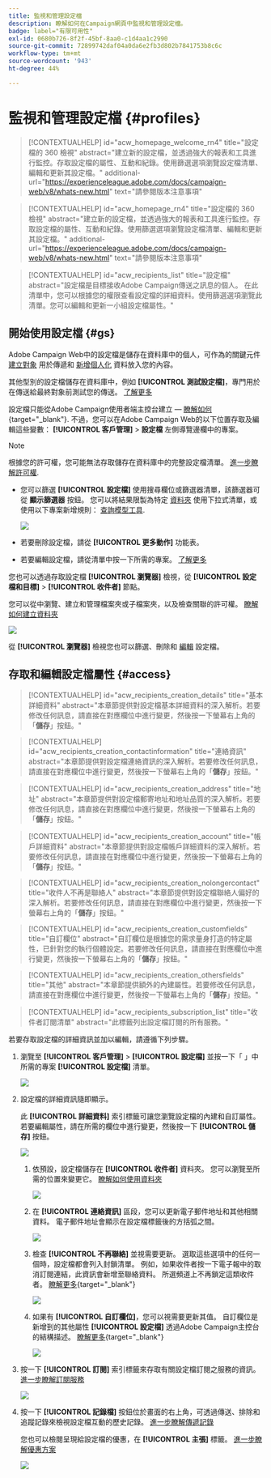 ```yaml
---
title: 監視和管理設定檔
description: 瞭解如何在Campaign網頁中監視和管理設定檔。
badge: label="有限可用性"
exl-id: 0680b726-8f2f-45bf-8aa0-c1d4aa1c2990
source-git-commit: 72899742daf04a0da6e2fb3d802b7841753b8c6c
workflow-type: tm+mt
source-wordcount: '943'
ht-degree: 44%

---
```


# 監視和管理設定檔 {#profiles}

>[!CONTEXTUALHELP]
>id="acw_homepage_welcome_rn4"
>title="設定檔的 360 檢視"
>abstract="建立新的設定檔，並透過強大的報表和工具進行監控。存取設定檔的屬性、互動和紀錄。使用篩選選項瀏覽設定檔清單、編輯和更新其設定檔。"
>additional-url="https://experienceleague.adobe.com/docs/campaign-web/v8/whats-new.html" text="請參閱版本注意事項"

<!--TO REMOVE BELOW-->
>[!CONTEXTUALHELP]
>id="acw_homepage_rn4"
>title="設定檔的 360 檢視"
>abstract="建立新的設定檔，並透過強大的報表和工具進行監控。存取設定檔的屬性、互動和紀錄。使用篩選選項瀏覽設定檔清單、編輯和更新其設定檔。"
>additional-url="https://experienceleague.adobe.com/docs/campaign-web/v8/whats-new.html" text="請參閱版本注意事項"

<!--TO REMOVE ABOVE-->


>[!CONTEXTUALHELP]
>id="acw_recipients_list"
>title="設定檔"
>abstract="設定檔是目標接收Adobe Campaign傳送之訊息的個人。 在此清單中，您可以根據您的權限查看設定檔的詳細資料。使用篩選選項瀏覽此清單。您可以編輯和更新一小組設定檔屬性。"

## 開始使用設定檔 {#gs}

Adobe Campaign Web中的設定檔是儲存在資料庫中的個人，可作為的關鍵元件 [建立對象](create-audience.md) 用於傳遞和 [新增個人化](../personalization/personalize.md) 資料放入您的內容。

其他型別的設定檔儲存在資料庫中，例如 **[!UICONTROL 測試設定檔]**，專門用於在傳送給最終對象前測試您的傳送。 [了解更多](test-profiles.md)

設定檔只能從Adobe Campaign使用者端主控台建立 —  [瞭解如何](https://experienceleague.adobe.com/docs/campaign/campaign-v8/audience/add-profiles/create-profiles.html){target="_blank"}. 不過，您可以在Adobe Campaign Web的以下位置存取及編輯這些變數： **[!UICONTROL 客戶管理]** > **設定檔** 左側導覽邊欄中的專案。

>[!NOTE]
>
>根據您的許可權，您可能無法存取儲存在資料庫中的完整設定檔清單。 [進一步瞭解許可權](../get-started/permissions.md).

* 您可以篩選 **[!UICONTROL 設定檔]** 使用搜尋欄位或篩選器清單，該篩選器可從 **顯示篩選器** 按鈕。 您可以將結果限製為特定 [資料夾](../get-started/permissions.md#folders) 使用下拉式清單，或使用以下專案新增規則： [查詢模型工具](../query/query-modeler-overview.md).

  ![](assets/profiles-list-filters.png)

* 若要刪除設定檔，請從 **[!UICONTROL 更多動作]** 功能表。

* 若要編輯設定檔，請從清單中按一下所需的專案。 [了解更多](#access)

您也可以透過存取設定檔 **[!UICONTROL 瀏覽器]** 檢視，從 **[!UICONTROL 設定檔和目標]** > **[!UICONTROL 收件者]** 節點。

您可以從中瀏覽、建立和管理檔案夾或子檔案夾，以及檢查關聯的許可權。 [瞭解如何建立資料夾](../get-started/permissions.md#folders)

![](assets/profiles-explorer-folder.png)

從 **[!UICONTROL 瀏覽器]** 檢視您也可以篩選、刪除和 [編輯](#access) 設定檔。

## 存取和編輯設定檔屬性 {#access}

>[!CONTEXTUALHELP]
>id="acw_recipients_creation_details"
>title="基本詳細資料"
>abstract="本章節提供對設定檔基本詳細資料的深入解析。若要修改任何訊息，請直接在對應欄位中進行變更，然後按一下螢幕右上角的「**儲存**」按鈕。"

>[!CONTEXTUALHELP]
>id="acw_recipients_creation_contactinformation"
>title="連絡資訊"
>abstract="本章節提供對設定檔連絡資訊的深入解析。若要修改任何訊息，請直接在對應欄位中進行變更，然後按一下螢幕右上角的「**儲存**」按鈕。"

>[!CONTEXTUALHELP]
>id="acw_recipients_creation_address"
>title="地址"
>abstract="本章節提供對設定檔郵寄地址和地址品質的深入解析。若要修改任何訊息，請直接在對應欄位中進行變更，然後按一下螢幕右上角的「**儲存**」按鈕。"

>[!CONTEXTUALHELP]
>id="acw_recipients_creation_account"
>title="帳戶詳細資料"
>abstract="本章節提供對設定檔帳戶詳細資料的深入解析。若要修改任何訊息，請直接在對應欄位中進行變更，然後按一下螢幕右上角的「**儲存**」按鈕。"

>[!CONTEXTUALHELP]
>id="acw_recipients_creation_nolongercontact"
>title="收件人不再是聯絡人"
>abstract="本章節提供對設定檔聯絡人偏好的深入解析。若要修改任何訊息，請直接在對應欄位中進行變更，然後按一下螢幕右上角的「**儲存**」按鈕。"

>[!CONTEXTUALHELP]
>id="acw_recipients_creation_customfields"
>title="自訂欄位"
>abstract="自訂欄位是根據您的需求量身打造的特定屬性，已針對您的執行個體設定。若要修改任何訊息，請直接在對應欄位中進行變更，然後按一下螢幕右上角的「**儲存**」按鈕。"

>[!CONTEXTUALHELP]
>id="acw_recipients_creation_othersfields"
>title="其他"
>abstract="本章節提供額外的內建屬性。若要修改任何訊息，請直接在對應欄位中進行變更，然後按一下螢幕右上角的「**儲存**」按鈕。"

>[!CONTEXTUALHELP]
>id="acw_recipients_subscription_list"
>title="收件者訂閱清單"
>abstract="此標籤列出設定檔訂閱的所有服務。"

若要存取設定檔的詳細資訊並加以編輯，請遵循下列步驟。

1. 瀏覽至 **[!UICONTROL 客戶管理]** > **[!UICONTROL 設定檔]** 並按一下「 」中所需的專案 **[!UICONTROL 設定檔]** 清單。

   ![](assets/profiles-list-select.png)

1. 設定檔的詳細資訊隨即顯示。

   此 **[!UICONTROL 詳細資料]** 索引標籤可讓您瀏覽設定檔的內建和自訂屬性。 若要編輯屬性，請在所需的欄位中進行變更，然後按一下 **[!UICONTROL 儲存]** 按鈕。

   ![](assets/profile-details.png)

   1. 依預設，設定檔儲存在 **[!UICONTROL 收件者]** 資料夾。 您可以瀏覽至所需的位置來變更它。 [瞭解如何使用資料夾](../get-started/permissions.md#folders)

      ![](assets/profile-folder.png)

   1. 在 **[!UICONTROL 連絡資訊]** 區段，您可以更新電子郵件地址和其他相關資料。 電子郵件地址會顯示在設定檔標籤後的方括弧之間。

      ![](assets/profile-address.png)

   1. 檢查 **[!UICONTROL 不再聯絡]** 並視需要更新。 選取這些選項中的任何一個時，設定檔都會列入封鎖清單。 例如，如果收件者按一下電子報中的取消訂閱連結，此資訊會新增至聯絡資料。 所選頻道上不再鎖定這類收件者。 [瞭解更多](https://experienceleague.adobe.com/docs/campaign/campaign-v8/send/failures/quarantines.html){target="_blank"}

      ![](assets/profile-no-longer-contact.png)

   1. 如果有 **[!UICONTROL 自訂欄位]**，您可以視需要更新其值。 自訂欄位是新增到的其他屬性 **[!UICONTROL 設定檔]** 透過Adobe Campaign主控台的結構描述。 [瞭解更多](https://experienceleague.adobe.com/docs/campaign/campaign-v8/developer/shemas-forms/extend-schema.html){target="_blank"}

      ![](assets/profile-custom-fields.png)

1. 按一下 **[!UICONTROL 訂閱]** 索引標籤來存取有關設定檔訂閱之服務的資訊。 [進一步瞭解訂閱服務](manage-services.md)

   ![](assets/profile-subscriptions.png)

1. 按一下 **[!UICONTROL 記錄檔]** 按鈕位於畫面的右上角，可透過傳送、排除和追蹤記錄來檢視設定檔互動的歷史記錄。 [進一步瞭解傳遞記錄](../monitor/delivery-logs.md)

   您也可以檢閱呈現給設定檔的優惠，在 **[!UICONTROL 主張]** 標籤。 [進一步瞭解優惠方案](../msg/offers.md)

   ![](assets/profile-logs.png)
